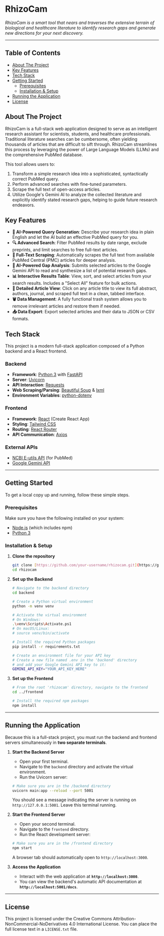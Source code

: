 # RhizoCam

*RhizoCam is a smart tool that nears and traverses the extensive terrain of biological and healthcare literature to identify research gaps and generate new directions for your next discovery.*

---

## Table of Contents
- [About The Project](#about-the-project)
- [Key Features](#key-features)
- [Tech Stack](#tech-stack)
- [Getting Started](#getting-started)
  - [Prerequisites](#prerequisites)
  - [Installation & Setup](#installation--setup)
- [Running the Application](#running-the-application)
- [License](#license)

## About The Project

RhizoCam is a full-stack web application designed to serve as an intelligent research assistant for scientists, students, and healthcare professionals. Traditional literature searches can be cumbersome, often yielding thousands of articles that are difficult to sift through. RhizoCam streamlines this process by leveraging the power of Large Language Models (LLMs) and the comprehensive PubMed database.

This tool allows users to:
1.  Transform a simple research idea into a sophisticated, syntactically correct PubMed query.
2.  Perform advanced searches with fine-tuned parameters.
3.  Scrape the full text of open-access articles.
4.  Utilize Google's Gemini AI to analyze the collected literature and explicitly identify stated research gaps, helping to guide future research endeavors.

## Key Features

- **🤖 AI-Powered Query Generation**: Describe your research idea in plain English and let the AI build an effective PubMed query for you.
- **🔍 Advanced Search**: Filter PubMed results by date range, exclude preprints, and limit searches to free full-text articles.
- **📄 Full-Text Scraping**: Automatically scrapes the full text from available PubMed Central (PMC) articles for deeper analysis.
- **🔬 AI-Powered Gap Analysis**: Submits selected articles to the Google Gemini API to read and synthesize a list of potential research gaps.
- **📊 Interactive Results Table**: View, sort, and select articles from your search results. Includes a "Select All" feature for bulk actions.
- **📑 Detailed Article View**: Click on any article title to view its full abstract, authors, journal, and scraped full text in a clean, tabbed interface.
- **🗑️ Data Management**: A fully functional trash system allows you to remove irrelevant articles and restore them if needed.
- **📤 Data Export**: Export selected articles and their data to JSON or CSV formats.

## Tech Stack

This project is a modern full-stack application composed of a Python backend and a React frontend.

### Backend
- **Framework**: [Python 3](https://www.python.org/) with [FastAPI](https://fastapi.tiangolo.com/)
- **Server**: [Uvicorn](https://www.uvicorn.org/)
- **API Interaction**: [Requests](https://requests.readthedocs.io/en/latest/)
- **Web Scraping/Parsing**: [Beautiful Soup](https://www.crummy.com/software/BeautifulSoup/bs4/doc/) & [lxml](https://lxml.de/)
- **Environment Variables**: [python-dotenv](https://pypi.org/project/python-dotenv/)

### Frontend
- **Framework**: [React](https://reactjs.org/) (Create React App)
- **Styling**: [Tailwind CSS](https://tailwindcss.com/)
- **Routing**: [React Router](https://reactrouter.com/)
- **API Communication**: [Axios](https://axios-http.com/)

### External APIs
- [NCBI E-utils API](https://www.ncbi.nlm.nih.gov/books/NBK25501/) (for PubMed)
- [Google Gemini API](https://ai.google.dev/)

---

## Getting Started

To get a local copy up and running, follow these simple steps.

### Prerequisites

Make sure you have the following installed on your system:
- [Node.js](https://nodejs.org/) (which includes npm)
- [Python 3](https://www.python.org/downloads/)

### Installation & Setup

1.  **Clone the repository**
    ```sh
    git clone [https://github.com/your-username/rhizocam.git](https://github.com/your-username/rhizocam.git)
    cd rhizocam
    ```

2.  **Set up the Backend**
    ```sh
    # Navigate to the backend directory
    cd backend

    # Create a Python virtual environment
    python -m venv venv

    # Activate the virtual environment
    # On Windows:
    .\venv\Scripts\Activate.ps1
    # On macOS/Linux:
    # source venv/bin/activate

    # Install the required Python packages
    pip install -r requirements.txt

    # Create an environment file for your API key
    # Create a new file named .env in the 'backend' directory
    # and add your Google Gemini API key to it:
    GEMINI_API_KEY="YOUR_API_KEY_HERE"
    ```

3.  **Set up the Frontend**
    ```sh
    # From the root 'rhizocam' directory, navigate to the frontend
    cd ../frontend

    # Install the required npm packages
    npm install
    ```

---

## Running the Application

Because this is a full-stack project, you must run the backend and frontend servers simultaneously in **two separate terminals**.

1.  **Start the Backend Server**
    * Open your first terminal.
    * Navigate to the `backend` directory and activate the virtual environment.
    * Run the Uvicorn server:
    ```sh
    # Make sure you are in the /backend directory
    uvicorn main:app --reload --port 5001
    ```
    You should see a message indicating the server is running on `http://127.0.0.1:5001`. Leave this terminal running.

2.  **Start the Frontend Server**
    * Open your second terminal.
    * Navigate to the `frontend` directory.
    * Run the React development server:
    ```sh
    # Make sure you are in the /frontend directory
    npm start
    ```
    A browser tab should automatically open to `http://localhost:3000`.

3.  **Access the Application**
    * Interact with the web application at **`http://localhost:3000`**.
    * You can view the backend's automatic API documentation at **`http://localhost:5001/docs`**.

---

## License

This project is licensed under the Creative Commons Attribution-NonCommercial-NoDerivatives 4.0 International License. You can place the full license text in a `LICENSE.txt` file.
